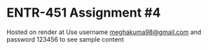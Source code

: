 # ENTR-451 Assignment #4

Hosted on render at 
Use username meghakuma98@gmail.com and password 123456 to see sample content

